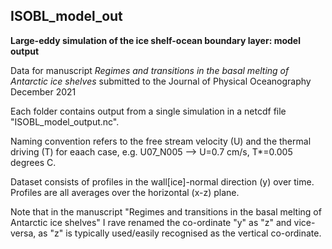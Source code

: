 ## ISOBL_model_out
**Large-eddy simulation of the ice shelf-ocean boundary layer: model output**

Data for manuscript *Regimes and transitions in the basal melting of Antarctic ice shelves* submitted to the Journal of Physical Oceanography December 2021

Each folder contains output from a single simulation in a netcdf file "ISOBL_model_output.nc".

Naming convention refers to the free stream velocity (U) and the thermal driving (T) for eaach case, e.g. U07_N005 --> U=0.7 cm/s, T\*=0.005 degrees C.

Dataset consists of profiles in the wall[ice]-normal direction (y) over time. Profiles are all averages over the horizontal (x-z) plane.

Note that in the manuscript "Regimes and transitions in the basal melting of Antarctic ice shelves" I rave renamed the co-ordinate "y" as "z" and vice-versa, as "z" is typically used/easily recognised as the vertical co-ordinate.

